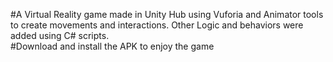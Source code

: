 #A Virtual Reality game made in Unity Hub using Vuforia and Animator tools to create movements and interactions. Other Logic and behaviors were added using C# scripts.<br>
#Download and install the APK to enjoy the game
